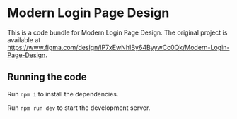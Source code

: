 
  # Modern Login Page Design

  This is a code bundle for Modern Login Page Design. The original project is available at https://www.figma.com/design/lP7xEwNhIBy64ByywCc0Qk/Modern-Login-Page-Design.

  ## Running the code

  Run `npm i` to install the dependencies.

  Run `npm run dev` to start the development server.
  